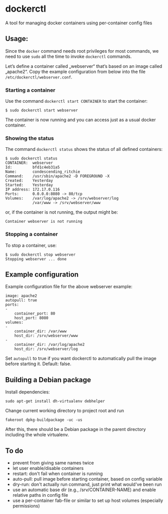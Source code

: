 # dockerctl

A tool for managing docker containers using per-container config files

## Usage:

Since the `docker` command needs root privileges for most commands, we need to
use `sudo` all the time to invoke `dockerctl` commands.

Let’s define a container called „webserver“ that‘s based on an image called
„apache2“. Copy the example configuration from below into the file
`/etc/dockerctl/webserver.conf`.

### Starting a container
Use the command `dockerctl start CONTAINER` to start the container:

    $ sudo dockerctl start webserver

The container is now running and you can access just as a usual docker
container.

### Showing the status

The command `dockerctl status` shows the status of all defined containers:

    $ sudo dockerctl status
    CONTAINER:  webserver
    Id:         bfd1c4eb31a5
    Name:       condescending_ritchie
    Command:    /usr/sbin/apache2 -D FOREGROUND -X
    Created:    Yesterday
    Started:    Yesterday
    IP address: 172.17.0.116
    Ports:      0.0.0.0:8080 -> 80/tcp
    Volumes:    /var/log/apache2 -> /srv/webserver/log
                /var/www -> /srv/webserver/www

or, if the container is not running, the output might be:

    Container webserver is not running

### Stopping a container

To stop a container, use:

    $ sudo dockerctl stop webserver
    Stopping webserver ... done

## Example configuration

Example configuration file for the above webserver example:

    image: apache2
    autopull: true
    ports:
    -
        container_port: 80
        host_port: 8080
    volumes:
    -
        container_dir: /var/www
        host_dir: /srv/webserver/www
    -
        container_dir: /var/log/apache2
        host_dir: /srv/webserver/log

Set `autopull` to true if you want dockerctl to automatically pull the image
before starting it. Default: false.

## Building a Debian package

Install dependencies:

    sudo apt-get install dh-virtualenv debhelper

Change current working directory to project root and run

    fakeroot dpkg-buildpackage -uc -us

After this, there should be a Debian package in the parent directory
including the whole virtualenv.

## To do

* prevent from giving same names twice
* let user enable/disable containers
* restart: don't fail when container is running
* auto-pull: pull image before starting container, based on config variable
* dry-run: don't actually run command, just print what would've been run
* use an automatic base dir (e.g., /srv/CONTAINER-NAME) and enable
  relative paths in config file
* use a per-container fab-file or similar to set up host volumes
  (especially permissions)

